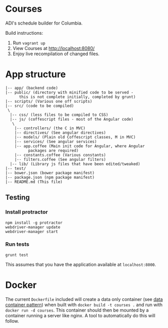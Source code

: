 # Courses

ADI's schedule builder for Columbia.

Build instructions:

1. Run `vagrant up`
2. View Courses at <http://localhost:8080/>
3. Enjoy live recompilation of changed files.

# App structure
```
|-- app/ (backend code)
|-- public/ (directory with minified code to be served -
      this is not complete initially, completed by grunt)
|-- scripts/ (Various one off scripts)
|-- src/ (code to be compiled)
 \
  |-- css/ (less files to be compiled to CSS)
  |-- js/ (coffescript files - most of the Angular code)
   \
    |-- controllers/ (the C in MVC)
    |-- directives/ (See angular directives)
    |-- models/ (Plain old Coffescript classes, M in MVC)
    |-- services/ (See angular services)
    |-- app.coffee (Main init code for Angular, where Angular
          packages are required)
    |-- constants.coffee (Various constants)
    |-- filters.coffee (See angular filters)
  |-- lib/ (Library js files that have been edited/tweaked)
|-- test/
|-- bower.json (bower package manifest)
|-- package.json (npm package manifest)
|-- README.md (This file)
```

## Testing

### Install protractor
```
npm install -g protractor
webdriver-manager update
webdriver-manager start
```

### Run tests
```
grunt test
```
This assumes that you have the application available at `localhost:8000`.

# Docker
The current `Dockerfile` included will create a data only container
(see [data container pattern](http://docs.docker.io/en/latest/use/working_with_volumes/))
when built with `docker build -t courses .` and run with
`docker run -d courses`.
This container should then be mounted by a container running a server
like nginx. A tool to automatically do this will follow.
